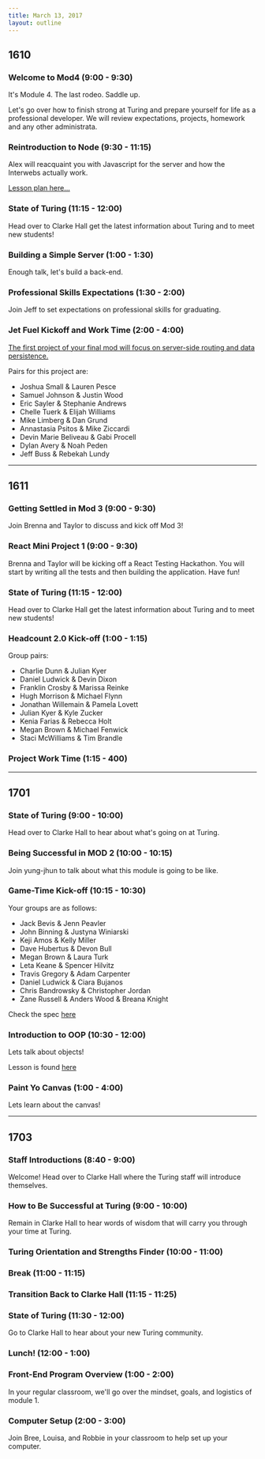 ```yaml
---
title: March 13, 2017
layout: outline
---
```


## 1610

### Welcome to Mod4 (9:00 - 9:30)

It's Module 4. The last rodeo. Saddle up.

Let's go over how to finish strong at Turing and prepare yourself for life as a professional developer. We will review expectations, projects, homework and any other administrata.

### Reintroduction to Node (9:30 - 11:15)
Alex will reacquaint you with Javascript for the server and how the Interwebs actually work.

[Lesson plan here...](http://frontend.turing.io/lessons/node.html)

### State of Turing (11:15 - 12:00)

Head over to Clarke Hall get the latest information about Turing and to meet new students!

### Building a Simple Server (1:00 - 1:30)
Enough talk, let's build a back-end.

###  Professional Skills Expectations (1:30 - 2:00)
Join Jeff to set expectations on professional skills for graduating.

### Jet Fuel Kickoff and Work Time (2:00 - 4:00)

[The first project of your final mod will focus on server-side routing and data persistence.](http://frontend.turing.io/projects/jet-fuel.html)

Pairs for this project are:

* Joshua Small & Lauren Pesce
* Samuel Johnson & Justin Wood
* Eric Sayler & Stephanie Andrews
* Chelle Tuerk & Elijah Williams
* Mike Limberg & Dan Grund
* Annastasia Psitos & Mike Ziccardi
* Devin Marie Beliveau & Gabi Procell
* Dylan Avery & Noah Peden
* Jeff Buss & Rebekah Lundy

-----------------------------------------------

## 1611

### Getting Settled in Mod 3 (9:00 - 9:30)

Join Brenna and Taylor to discuss and kick off Mod 3!

### React Mini Project 1 (9:00 - 9:30)

Brenna and Taylor will be kicking off a React Testing Hackathon. You will start by writing all the tests and then building the application. Have fun!

### State of Turing (11:15 - 12:00)

Head over to Clarke Hall get the latest information about Turing and to meet new students!

### Headcount 2.0 Kick-off (1:00 - 1:15)
  Group pairs:

  * Charlie Dunn & Julian Kyer
  * Daniel Ludwick & Devin Dixon
  * Franklin Crosby & Marissa Reinke
  * Hugh Morrison & Michael Flynn
  * Jonathan Willemain & Pamela Lovett
  * Julian Kyer & Kyle Zucker
  * Kenia Farias & Rebecca Holt
  * Megan Brown & Michael Fenwick
  * Staci McWilliams & Tim Brandle

### Project Work Time (1:15 - 400)

-----------------------------------------------

## 1701

### State of Turing (9:00 - 10:00)

Head over to Clarke Hall to hear about what's going on at Turing.

### Being Successful in MOD 2 (10:00 - 10:15)

Join yung-jhun to talk about what this module is going to be like.

### Game-Time Kick-off (10:15 - 10:30)

Your groups are as follows:

* Jack Bevis & Jenn Peavler
* John Binning & Justyna Winiarski
* Keji Amos & Kelly Miller
* Dave Hubertus & Devon Bull
* Megan Brown & Laura Turk
* Leta Keane & Spencer Hilvitz
* Travis Gregory & Adam Carpenter
* Daniel Ludwick & Ciara Bujanos
* Chris Bandrowsky & Christopher Jordan
* Zane Russell & Anders Wood & Breana Knight

Check the spec [here](http://frontend.turing.io/projects/game-time.html)

### Introduction to OOP (10:30 - 12:00)

Lets talk about objects!

Lesson is found [here](http://frontend.turing.io/lessons/intro-to-oop.html)

### Paint Yo Canvas (1:00 - 4:00)

Lets learn about the canvas!

-----------------------------------------------

## 1703

### Staff Introductions (8:40 - 9:00)

Welcome! Head over to Clarke Hall where the Turing staff will introduce themselves.

### How to Be Successful at Turing (9:00 - 10:00)

Remain in Clarke Hall to hear words of wisdom that will carry you through your time at Turing.

### Turing Orientation and Strengths Finder (10:00 - 11:00)

### Break (11:00 - 11:15)

### Transition Back to Clarke Hall (11:15 - 11:25)

### State of Turing (11:30 - 12:00)

Go to Clarke Hall to hear about your new Turing community.

### Lunch! (12:00 - 1:00)

### Front-End Program Overview (1:00 - 2:00)

In your regular classroom, we'll go over the mindset, goals, and logistics of module 1.

### Computer Setup (2:00 - 3:00)

Join Bree, Louisa, and Robbie in your classroom to help set up your computer.
